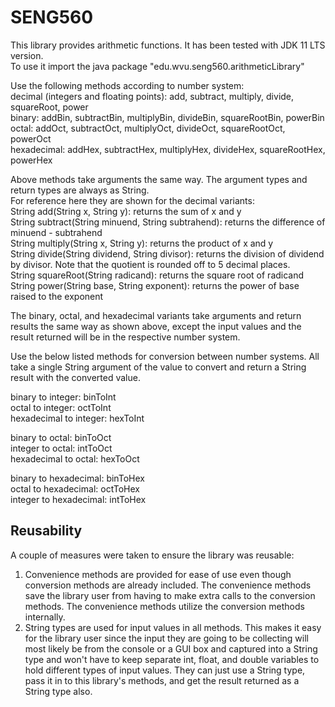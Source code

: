 # SENG560
This library provides arithmetic functions.  It has been tested with JDK 11 LTS version.  
To use it import the java package "edu.wvu.seng560.arithmeticLibrary"  

Use the following methods according to number system:  
decimal (integers and floating points):  add, subtract, multiply, divide, squareRoot, power  
binary: addBin, subtractBin, multiplyBin, divideBin, squareRootBin, powerBin  
octal:  addOct, subtractOct, multiplyOct, divideOct, squareRootOct, powerOct  
hexadecimal:  addHex, subtractHex, multiplyHex, divideHex, squareRootHex, powerHex  

Above methods take arguments the same way.  The argument types and return types are always as String.  
For reference here they are shown for the decimal variants:  
String add(String x, String y):  returns the sum of x and y  
String subtract(String minuend, String subtrahend):  returns the difference of minuend - subtrahend  
String multiply(String x, String y):  returns the product of x and y  
String divide(String dividend, String divisor):  returns the division of dividend by divisor.  Note that the quotient is rounded off to 5 decimal places.  
String squareRoot(String radicand):  returns the square root of radicand  
String power(String base, String exponent):  returns the power of base raised to the exponent  

The binary, octal, and hexadecimal variants take arguments and return results the same way as shown above, except the input values and the result returned will be in the respective number system.

Use the below listed methods for conversion between number systems.  All take a single String argument of the value to convert and return a String result with the converted value.  

binary to integer: binToInt  
octal to integer: octToInt  
hexadecimal to integer: hexToInt  

binary to octal: binToOct  
integer to octal: intToOct  
hexadecimal to octal: hexToOct  

binary to hexadecimal: binToHex  
octal to hexadecimal: octToHex  
integer to hexadecimal: intToHex  

## Reusability
A couple of measures were taken to ensure the library was reusable:  
1. Convenience methods are provided for ease of use even though conversion methods are already included.  The convenience methods save the library user from having to make extra calls to the conversion methods.  The convenience methods utilize the conversion methods internally.
2. String types are used for input values in all methods.  This makes it easy for the library user since the input they are going to be collecting will most likely be from the console or a GUI box and captured into a String type and won't have to keep separate int, float, and double variables to hold different types of input values.  They can just use a String type, pass it in to this library's methods, and get the result returned as a String type also. 